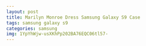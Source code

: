 ```yaml
---
layout: post
title: Marilyn Monroe Dress Samsung Galaxy S9 Case
tags: samsung galaxy s9
categories: samsung
img: 1YpYhWjw-usXKhPp202BA76EQC06tl57-
---
```

